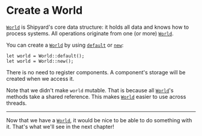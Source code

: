 # Create a World

[`World`](https://docs.rs/shipyard/latest/shipyard/struct.World.html) is Shipyard's core data structure: it holds all data and knows how to process systems. All operations originate from one (or more) [`World`](https://docs.rs/shipyard/latest/shipyard/struct.World.html).

You can create a [`World`](https://docs.rs/shipyard/latest/shipyard/struct.World.html) by using [`default`](https://docs.rs/shipyard/latest/shipyard/struct.World.html#method.default) or [`new`](https://docs.rs/shipyard/latest/shipyard/struct.World.html#method.new):

```rust, noplaypen
let world = World::default();
let world = World::new();
```

There is no need to register components. A component's storage will be created when we access it. 

Note that we didn't make `world` mutable. That is because all [`World`](https://docs.rs/shipyard/latest/shipyard/struct.World.html)'s methods take a shared reference. This makes [`World`](https://docs.rs/shipyard/latest/shipyard/struct.World.html) easier to use across threads.

---

Now that we have a [`World`](https://docs.rs/shipyard/latest/shipyard/struct.World.html), it would be nice to be able to do something with it. That's what we'll see in the next chapter!
